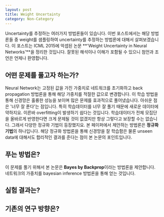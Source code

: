 ```yaml
---
layout: post
title: Weight Uncertainty
category: Non-Category
---
```


Uncertainty를 추정하는 여러가지 방법론들이 있습니다.
이번 포스트에서는 해당 방법론들 중 weight를 샘플링하여 uncertainty를 추정하는 방법론에 대해서 살펴보겠습니다.
이 포스트는 ICML 2015에 억셉된 논문 **'Weight Uncertainty in Neural Networks'**을 정리한 것입니다.
잘못된 해석이나 이해가 포함될 수 있으니 첨언과 조언은 언제나 환영합니다.
  
## 어떤 문제를 풀고자 하는가?

Neural Network는 고정된 값을 가진 가중치로 네트워크를 초기화하고 back propagation 방법론을 통해 해당 가중치를 적절한 값으로 변경합니다.
이 학습 방법을 통해 신경망은 훌륭한 성능을 보이며 많은 문제를 효과적으로 풀어냈습니다.
아쉬운 점은 '너무 잘 푼다'는 점입니다.
특히 학습데이터를 너무 잘 풀기 때문에 새로운 데이터에 약하지요.
이른바 overfitting이 발생하기 쉽다는 것입니다.
학습데이터가 전체 모집단을 올바르게 반영한다면 크게 문제될 것이 없겠지만 항상 그렇다고 보장할 수는 없습니다.
그래서 다양한 정규화 기법이 등장했지요.
본 페이퍼에서 제안하는 방법론은 **정규화 기법**의 하나입니다.
해당 정규화 방법론을 통해 신경망을 잘 학습함은 물론 unseen data에 대해서도 합리적인 결과를 준다는 점이 본 논문의 포인트입니다.

## 푸는 방법은?

이 문제를 풀기 위해서 본 논문은 **Bayes by Backprop**이라는 방법론을 제안합니다.
네트워크의 가중치를 bayesian inference 방법론을 통해 얻는 것입니다.


## 실험 결과는?

## 기존의 연구 방향은?

